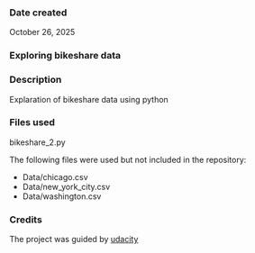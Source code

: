 ### Date created
October 26, 2025

### Exploring bikeshare data

### Description
Explaration of bikeshare data using python 

### Files used
bikeshare_2.py

The following files were used but not included in the repository:
- Data/chicago.csv
- Data/new_york_city.csv
- Data/washington.csv

### Credits
The project was guided by [udacity](https://www.udacity.com/)